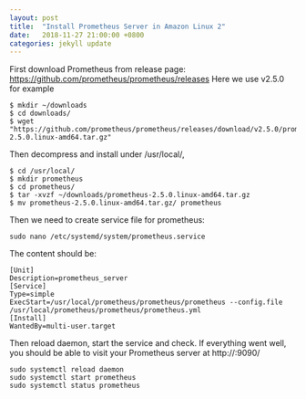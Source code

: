 ```yaml
---
layout: post
title:  "Install Prometheus Server in Amazon Linux 2"
date:   2018-11-27 21:00:00 +0800
categories: jekyll update
---
```


First download Prometheus from release page: https://github.com/prometheus/prometheus/releases
Here we use v2.5.0 for example

    $ mkdir ~/downloads
    $ cd downloads/
    $ wget "https://github.com/prometheus/prometheus/releases/download/v2.5.0/prometheus-2.5.0.linux-amd64.tar.gz"

Then decompress and install under /usr/local/, 

    $ cd /usr/local/
    $ mkdir prometheus
    $ cd prometheus/
    $ tar -xvzf ~/downloads/prometheus-2.5.0.linux-amd64.tar.gz
    $ mv prometheus-2.5.0.linux-amd64.tar.gz/ prometheus

Then we need to create service file for prometheus:

    sudo nano /etc/systemd/system/prometheus.service

The content should be:

    [Unit]
    Description=prometheus_server
    [Service]
    Type=simple
    ExecStart=/usr/local/prometheus/prometheus/prometheus --config.file /usr/local/prometheus/prometheus/prometheus.yml
    [Install]
    WantedBy=multi-user.target

Then reload daemon, start the service and check. If everything went well, you should be able to visit your Prometheus server at http://<serverIP>:9090/

    sudo systemctl reload daemon
    sudo systemctl start prometheus
    sudo systemctl status prometheus








